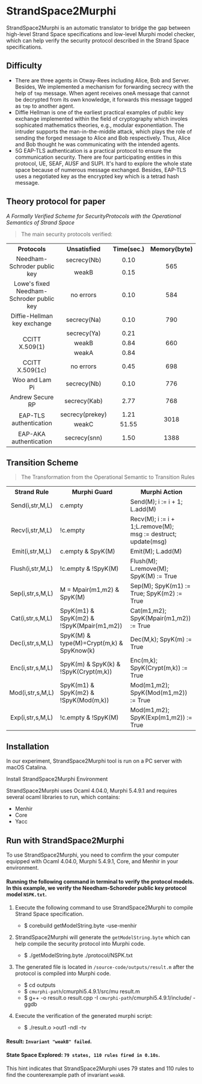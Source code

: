 StrandSpace2Murphi
====
StrandSpace2Murphi is an automatic translator to bridge the gap between high-level Strand Space specifications and low-level Murphi model checker, which can help verify the security protocol described in the Strand Space specifications.<br>

Difficulty<br>
---
- There are three agents in Otway-Rees including Alice, Bob and Server. Besides, We implemented a mechanism for forwarding secrecy with the help of `tmp` message. When agent receives oneA message that cannot be decrypted from its own knowledge, it forwards this message tagged as `tmp` to another agent.
- Diffie Hellman is one of the earliest practical examples of public key exchange implemented within the field of cryptography which involes sophicated mathematics theories, e.g., modular exponentiation. The intruder supports the man-in-the-middle attack, which plays the role of sending the forged message to Alice and Bob respectively. Thus, Alice and Bob  thought  he was communicating with the intended agents.
- 5G EAP-TLS authentication is a practical protocol to ensure the communication security. There are four participating entities in this protocol, UE, SEAF, AUSF and SUPI. It's hard to explore the whole state space because of numerous message exchanged. Besides, EAP-TLS uses a negotiated key  as the encrypted key which is a tetrad hash message.

Theory protocol for paper<br>
---
*A Formally Verified Scheme for SecurityProtocols with the Operational Semantics of Strand Space*<br>
>The main security protocols verified:<br>
<table>
    <tr>
        <th>Protocols</th><th>Unsatisfied</th><th>Time(sec.)</th><th>Memory(byte)</th>
    </tr>
    <tr>
        <td rowspan="2" align="center">Needham-Schroder public key</td><td align="center">secrecy(Nb)</td><td align="center">0.10</td><td rowspan="2" align="center">565</td>
    </tr>
    <tr>
        <td align="center">weakB</td><td align="center">0.15</td>
    </tr>
    <tr>
        <td align="center">Lowe's fixed Needham-Schroder public key</td><td align="center">no errors</td><td align="center">0.10</td><td align="center">584</td>
    </tr>
    <tr>
        <td align="center">Diffie-Hellman key exchange</td><td align="center">secrecy(Na)</td><td align="center">0.10</td><td align="center">790</td>
    </tr>
     <tr>
        <td rowspan="3" align="center">CCITT X.509(1)</td><td align="center">secrecy(Ya)</td><td align="center">0.21</td><td rowspan="3" align="center">660</td>
    </tr>
    <tr>
        <td align="center">weakB</td><td align="center">0.84</td>
    </tr>
    <tr>
        <td align="center">weakA</td><td align="center">0.84</td>
    </tr>
    <tr>
        <td align="center">CCITT X.509(1c)</td><td align="center">no errors</td><td align="center">0.45</td><td align="center">698</td>
    </tr>
    <tr>
        <td align="center">Woo and Lam Pi</td><td align="center">secrecy(Nb)</td><td align="center">0.10</td><td align="center">776</td>
    </tr>
    <tr>
        <td align="center">Andrew Secure RP</td><td align="center">secrecy(Kab)</td><td align="center">2.77</td><td align="center">768</td>
    </tr>
     <tr>
        <td rowspan="2" align="center">EAP-TLS authentication</td><td align="center">secrecy(prekey)</td><td align="center">1.21</td><td rowspan="2" align="center">3018 </td>
    </tr>
    <tr>
        <td align="center">weakC</td><td align="center">51.55</td>
    </tr>
     <tr>
        <td align="center">EAP-AKA authentication</td><td align="center">secrecy(snn)</td><td align="center">1.50</td><td align="center">1388</td>
    </tr>
</table>
 


Transition Scheme
---
>The Transformation from the Operational Semantic to Transition Rules<br>

 <table>
    <tr>
        <th>Strand Rule</th><th>Murphi Guard</th><th>Murphi Action</th>
    </tr>
    <tr>
        <td align="center">Send(i,str,M,L)</td>
        <td>c.empty</td>
        <td>Send(M); i := i + 1; L.add(M)</td>
    </tr>
    <tr>
        <td  align="center">Recv(i,str,M,L)</td>
        <td>!c.empty</td>
        <td>Recv(M); i := i + 1;L.remove(M);<br>msg := destruct; update(msg)</td>
    </tr>
    <tr>
        <td align="center">Emit(i,str,M,L)</td>
        <td>c.empty & SpyK(M)</td>
        <td>Emit(M); L.add(M)</td>
    </tr>
    <tr>
        <td align="center">Flush(i,str,M,L)</td>
        <td>!c.empty & !SpyK(M)</td>
        <td>Flush(M); L.remove(M); SpyK(M) := True</td>
    </tr>
    <tr>
        <td align="center">Sep(i,str,s,M,L)</td>
        <td>M = Mpair(m1,m2) & SpyK(M)</td>
        <td>Sep(M); SpyK(m1) := True; SpyK(m2) := True</td>
    </tr>
    <tr>
        <td align="center">Cat(i,str,s,M,L)</td>
        <td>SpyK(m1) & SpyK(m2) & !SpyK(Mpair(m1,m2))</td>
        <td>Cat(m1,m2); SpyK(Mpair(m1,m2)) := True</td>
    </tr>
    <tr>
        <td align="center">Dec(i,str,s,M,L)</td>
        <td>SpyK(M) & type(M)=Crypt(m,k) & SpyKnow(k)</td>
        <td>Dec(M,k); SpyK(m) := True</td>
    </tr>
    <tr>
        <td align="center">Enc(i,str,s,M,L)</td>
        <td>SpyK(m) & SpyK(k) & !SpyK(Crypt(m,k))</td>
        <td>Enc(m,k); SpyK(Crypt(m,k)) := True</td>
    </tr>
    <tr>
        <td align="center">Mod(i,str,s,M,L)</td>
        <td>SpyK(m1) & SpyK(m2) & !SpyK(Mod(m,k))</td>
        <td>Mod(m1,m2); SpyK(Mod(m1,m2)) := True </td>
    </tr>
    <tr>
        <td align="center">Exp(i,str,s,M,L)</td>
        <td>!c.empty & !SpyK(M)</td>
        <td>Mod(m1,m2); SpyK(Exp(m1,m2)) := True</td>
    </tr>
    
</table>


Installation<br>
---
In our experiment, StrandSpace2Murphi tool is run on a PC server with macOS Catalina.<br>

Install StrandSpace2Murphi Environment<br>

StrandSpace2Murphi uses Ocaml 4.04.0, Murphi 5.4.9.1 and requires several ocaml libraries to run, which contains:<br>
- Menhir
- Core
- Yacc


Run with StrandSpace2Murphi<br>
---
To use StrandSpace2Murphi, you need to comfirm the your computer equipped with  Ocaml 4.04.0, Murphi 5.4.9.1, Core, and Menhir in your environment.<br>

#### Running the following command in terminal to verify the protocol models. In this example, we verify the Needham-Schoreder public key protocol model `NSPK.txt`.

1. Execute the following command to use StrandSpace2Murphi to compile Strand Space specification.
    - $ corebuild getModelString.byte -use-menhir 

2. StrandSpace2Murphi will generate the `getModelString.byte` which can help compile the security protocol into Murphi code.
    - $ ./getModelString.byte ./protocol/NSPK.txt

3. The generated file is located in `/source-code/outputs/result.m` after the protocol is compiled into Murphi code.
    - $ cd outputs 
    - $ `cmurphi-path`/cmurphi5.4.9.1/src/mu result.m
    - $ g++ -o result.o result.cpp -I `cmurphi-path`/cmurphi5.4.9.1/include/ -ggdb

4. Execute the verification of the generated murphi script:
    - $ ./result.o >out1 -ndl -tv

#### Result: `Invariant "weakB" failed`.

#### State Space Explored: `79 states, 110 rules fired in 0.10s`.

This hint indicates that StrandSpace2Murphi uses 79 states and 110 rules to find the counterexample path of invariant `weakB`.

